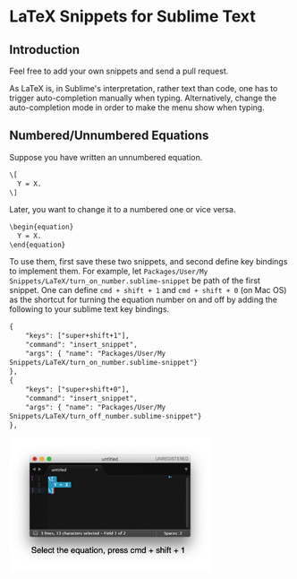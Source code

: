 LaTeX Snippets for Sublime Text
===============================

Introduction
------------

Feel free to add your own snippets and send a pull request.

As LaTeX is, in Sublime's interpretation, rather text than code, one has to trigger auto-completion manually when typing. Alternatively, change the auto-completion mode in order to make the menu show when typing.

Numbered/Unnumbered Equations
-----------------------------

Suppose you have written an unnumbered equation.

```
\[
  Y = X.
\]
```
 
Later, you want to change it to a numbered one or vice versa.

```
\begin{equation}
  Y = X.
\end{equation}
```

To use them, first save these two snippets, and second define key bindings to implement them. For example, let `Packages/User/My Snippets/LaTeX/turn_on_number.sublime-snippet` be path of the first snippet. One can define `cmd + shift + 1` and `cmd + shift + 0` (on Mac OS) as the shortcut for turning the equation number on and off by adding the following to your sublime text key bindings.

```
{
    "keys": ["super+shift+1"],
    "command": "insert_snippet", 
    "args": { "name": "Packages/User/My Snippets/LaTeX/turn_on_number.sublime-snippet"}
},
{
    "keys": ["super+shift+0"],
    "command": "insert_snippet", 
    "args": { "name": "Packages/User/My Snippets/LaTeX/turn_off_number.sublime-snippet"}
},
```

![equ_number](switching_equation_number.gif)
